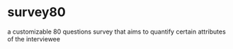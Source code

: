 # survey80
a customizable 80 questions survey that aims to quantify certain attributes of the interviewee
